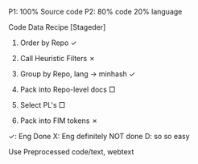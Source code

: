 P1: 100% Source code
P2: 80% code
20% language

Code Data Recipe [Stageder]

1) Order by Repo ✓
2) Call Heuristic Filters ✗
3) Group by Repo, lang → minhash ✓
4) Pack into Repo-level docs □
5) Select PL's □

6) Pack into FIM tokens ✗

✓: Eng Done
X: Eng definitely NOT done
D: so so easy

Use Preprocessed code/text, webtext